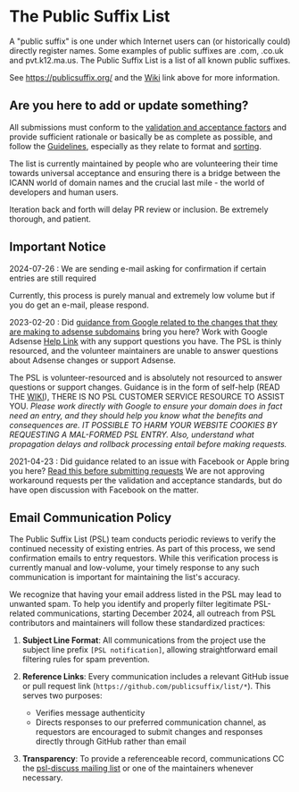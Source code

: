 The Public Suffix List
======================

A "public suffix" is one under which Internet users can (or historically could)
directly register names. Some examples of public suffixes are .com, .co.uk and
pvt.k12.ma.us. The Public Suffix List is a list of all known public suffixes.

See https://publicsuffix.org/ and the [Wiki](https://github.com/publicsuffix/list/wiki) link above for more information.

## Are you here to add or update something?

All submissions must conform to the [validation and acceptance factors](https://github.com/publicsuffix/list/wiki/Guidelines#validation-and-non-acceptance-factors) and provide sufficient rationale or basically be as complete as possible, and follow the [Guidelines](https://github.com/publicsuffix/list/wiki/Guidelines), especially as they relate to format and [sorting](https://github.com/publicsuffix/list/wiki/Guidelines#sort-your-submission-correctly-important).

The list is currently maintained by people who are volunteering their time towards universal acceptance and ensuring there is a bridge between the ICANN world of domain names and the crucial last mile - the world of developers and human users.  

Iteration back and forth will delay PR review or inclusion.  Be extremely thorough, and patient.

## Important Notice

2024-07-26 : We are sending e-mail asking for confirmation if certain entries are still required

Currently, this process is purely manual and extremely low volume but if you do get an e-mail, please respond.

2023-02-20 : Did [guidance from Google related to the changes that they are making to adsense subdomains](https://support.google.com/adsense/answer/12170421) bring you here?  Work with Google Adsense [Help Link](https://support.google.com/adsense/gethelp) with any support questions you have.  The PSL is thinly resourced, and the volunteer maintainers are unable to answer questions about Adsense changes or support Adsense.

The PSL is volunteer-resourced and is absolutely not resourced to answer questions or support changes.  Guidance is in the form of self-help (READ THE [WIKI](https://github.com/publicsuffix/list/wiki)), THERE IS NO PSL CUSTOMER SERVICE RESOURCE TO ASSIST YOU.   *Please work directly with Google to ensure your domain does in fact need an entry, and they should help you know what the benefits and consequences are.  _IT POSSIBLE TO HARM YOUR WEBSITE COOKIES BY REQUESTING A MAL-FORMED PSL ENTRY_.  Also, understand what propagation delays and rollback processing entail before making requests.*

2021-04-23 : Did guidance related to an issue with Facebook or Apple bring you here?  [Read this before submitting requests](https://github.com/publicsuffix/list/issues/1245)  We are not approving workaround requests per the validation and acceptance standards, but do have open discussion with Facebook on the matter.  

## Email Communication Policy

The Public Suffix List (PSL) team conducts periodic reviews to verify the continued necessity of existing entries. As part of this process, we send confirmation emails to entry requestors. While this verification process is currently manual and low-volume, your timely response to any such communication is important for maintaining the list's accuracy.

We recognize that having your email address listed in the PSL may lead to unwanted spam. To help you identify and properly filter legitimate PSL-related communications, starting December 2024, all outreach from PSL contributors and maintainers will follow these standardized practices:

1. **Subject Line Format**: All communications from the project use the subject line prefix `[PSL notification]`, allowing straightforward email filtering rules for spam prevention.  

2. **Reference Links**: Every communication includes a relevant GitHub issue or pull request link (`https://github.com/publicsuffix/list/*`). This serves two purposes:  
   - Verifies message authenticity  
   - Directs responses to our preferred communication channel, as requestors are encouraged to submit changes and responses directly through GitHub rather than email  

3. **Transparency**: To provide a referenceable record, communications CC the [psl-discuss mailing list](https://groups.google.com/g/publicsuffix-discuss) or one of the maintainers whenever necessary.  
